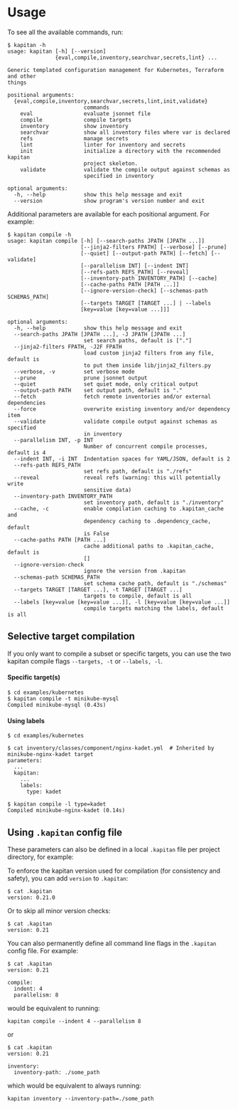 # Usage

To see all the available commands, run:

```
$ kapitan -h
usage: kapitan [-h] [--version]
               {eval,compile,inventory,searchvar,secrets,lint} ...

Generic templated configuration management for Kubernetes, Terraform and other
things

positional arguments:
  {eval,compile,inventory,searchvar,secrets,lint,init,validate}
                        commands
    eval                evaluate jsonnet file
    compile             compile targets
    inventory           show inventory
    searchvar           show all inventory files where var is declared
    refs                manage secrets
    lint                linter for inventory and secrets
    init                initialize a directory with the recommended kapitan
                        project skeleton.
    validate            validate the compile output against schemas as
                        specified in inventory

optional arguments:
  -h, --help            show this help message and exit
  --version             show program's version number and exit

```

Additional parameters are available for each positional argument. For example:

```
$ kapitan compile -h
usage: kapitan compile [-h] [--search-paths JPATH [JPATH ...]]
                       [--jinja2-filters FPATH] [--verbose] [--prune]
                       [--quiet] [--output-path PATH] [--fetch] [--validate]
                       [--parallelism INT] [--indent INT]
                       [--refs-path REFS_PATH] [--reveal]
                       [--inventory-path INVENTORY_PATH] [--cache]
                       [--cache-paths PATH [PATH ...]]
                       [--ignore-version-check] [--schemas-path SCHEMAS_PATH]
                       [--targets TARGET [TARGET ...] | --labels
                       [key=value [key=value ...]]]

optional arguments:
  -h, --help            show this help message and exit
  --search-paths JPATH [JPATH ...], -J JPATH [JPATH ...]
                        set search paths, default is ["."]
  --jinja2-filters FPATH, -J2F FPATH
                        load custom jinja2 filters from any file, default is
                        to put them inside lib/jinja2_filters.py
  --verbose, -v         set verbose mode
  --prune               prune jsonnet output
  --quiet               set quiet mode, only critical output
  --output-path PATH    set output path, default is "."
  --fetch               fetch remote inventories and/or external dependencies
  --force               overwrite existing inventory and/or dependency item
  --validate            validate compile output against schemas as specified
                        in inventory
  --parallelism INT, -p INT
                        Number of concurrent compile processes, default is 4
  --indent INT, -i INT  Indentation spaces for YAML/JSON, default is 2
  --refs-path REFS_PATH
                        set refs path, default is "./refs"
  --reveal              reveal refs (warning: this will potentially write
                        sensitive data)
  --inventory-path INVENTORY_PATH
                        set inventory path, default is "./inventory"
  --cache, -c           enable compilation caching to .kapitan_cache and
                        dependency caching to .dependency_cache, default
                        is False
  --cache-paths PATH [PATH ...]
                        cache additional paths to .kapitan_cache, default is
                        []
  --ignore-version-check
                        ignore the version from .kapitan
  --schemas-path SCHEMAS_PATH
                        set schema cache path, default is "./schemas"
  --targets TARGET [TARGET ...], -t TARGET [TARGET ...]
                        targets to compile, default is all
  --labels [key=value [key=value ...]], -l [key=value [key=value ...]]
                        compile targets matching the labels, default is all
```

## Selective target compilation

If you only want to compile a subset or specific targets, you can use the two kapitan compile flags `--targets, -t` or `--labels, -l`.

#### Specific target(s)

```
$ cd examples/kubernetes
$ kapitan compile -t minikube-mysql
Compiled minikube-mysql (0.43s)
```

#### Using labels

```
$ cd examples/kubernetes

$ cat inventory/classes/component/nginx-kadet.yml  # Inherited by minikube-nginx-kadet target
parameters:
  ...
  kapitan:
    ...
    labels:
      type: kadet

$ kapitan compile -l type=kadet
Compiled minikube-nginx-kadet (0.14s)
```

## Using `.kapitan` config file

These parameters can also be defined in a local `.kapitan` file per project directory, for example:


To enforce the kapitan version used for compilation (for consistency and safety), you can add `version` to `.kapitan`:

```
$ cat .kapitan
version: 0.21.0
```

Or to skip all minor version checks:

```
$ cat .kapitan
version: 0.21
```

You can also permanently define all command line flags in the `.kapitan` config file. For example:

```
$ cat .kapitan
version: 0.21

compile:
  indent: 4
  parallelism: 8
```

would be equivalent to running:

```
kapitan compile --indent 4 --parallelism 8
```

or

```
$ cat .kapitan
version: 0.21

inventory:
  inventory-path: ./some_path
```

which would be equivalent to always running:

```
kapitan inventory --inventory-path=./some_path
```
